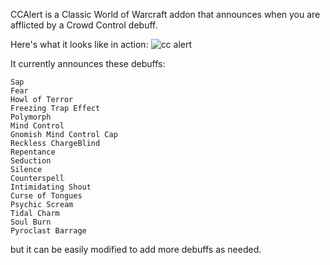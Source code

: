 CCAlert is a Classic World of Warcraft addon that announces when you are afflicted by a Crowd Control debuff. 

Here's what it looks like in action: 
![cc alert](https://user-images.githubusercontent.com/54751432/64068124-95f19700-cbe8-11e9-9921-3f93f40ebfa6.gif)

It currently announces these debuffs:
```
Sap
Fear
Howl of Terror
Freezing Trap Effect
Polymorph
Mind Control
Gnomish Mind Control Cap
Reckless ChargeBlind
Repentance
Seduction
Silence
Counterspell
Intimidating Shout
Curse of Tongues
Psychic Scream
Tidal Charm
Soul Burn
Pyroclast Barrage
```
but it can be easily modified to add more debuffs as needed. 
